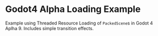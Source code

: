 # Godot4 Alpha Loading Example

Example using Threaded Resource Loading of `PackedScene`s in Godot 4 Aplha 9. Includes simple transition effects.
